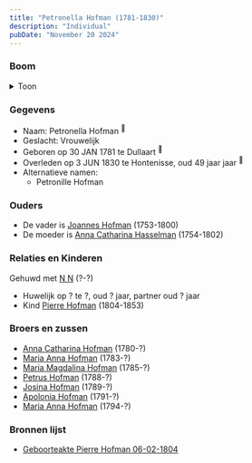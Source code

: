 ```yaml
---
title: "Petronella Hofman (1781-1830)"
description: "Individual"
pubDate: "November 20 2024"
---
```


### Boom
<details><summary>Toon</summary>

![test](https://www.plantuml.com/plantuml/svg/ZPHHRzem4CVV_IbExSFM1wG4Ky8GWa87eqZBggsRj2Va95VmS6na6o5KyTrt2Q4mLYbziyx_y_tkVvVSEI-it-IAkPNKQs553eb8LmjhDZgxDyfOy5PeHrUeFLlA326LDbLuE6E-zZl8CK_GkaF8URHe_6wDxEpLL0ddu8K1mCZO3EtJKgOhZSxrUhcGkjy7plQCVO37ifHZXuohcH6QP30rpxdGLo0SF0H1q0e0hiTySZiPqQilpn9LjeTUDn79RfuOxnLs-_0GFq4OtNBu67Q201hGYcxWkq65wC-It6gZr5peR9vQurnYg21bXn7CXZ6KgLEZFMhf719bXJRKMi2zy4jX9Psc54Jr3sH8a9FHc8zvFMIhX6mMa9qR-E7DUaro-MTL3zfimzVXRoZJtmBjTRUOPL8l2kr16aMVIim9OOPjk5PoiVGxLCfi2NNFAeyRZKh1gdvEWIgJ0iKL3zYnsYDwIs1AYSkXyG1Ufrtl2wbB-wDE29-fRq6hMky5XzdFOcRyOcP7kXZYLvvsyprBD811VTb2zARVWvFDuVys7osJQ2rUsjKCtuFNXibuLCo-TTvm_N9pYB_zeZpwEhvO8JRRQkhyDFMGLIwT0bKZZGgGiJlK6Vr0_W80)
</details>

### Gegevens
- Naam: Petronella Hofman <sup><a href="../s00056/" style="text-decoration:none" title="Doopinschrijving Petronella Hofman 31-01-1781">:link:</a></sup>
- Geslacht: Vrouwelijk
- Geboren op 30 JAN 1781 te Dullaart <sup><a href="../s00056/" style="text-decoration:none" title="Doopinschrijving Petronella Hofman 31-01-1781">:link:</a></sup>
- Overleden op 3 JUN 1830 te Hontenisse, oud 49 jaar jaar <sup><a href="../s00059/" style="text-decoration:none" title="Overlijden Petronella Hofman 3-6-1830">:link:</a></sup>
- Alternatieve namen:
  - Petronille Hofman 

### Ouders
- De vader is [Joannes Hofman](../i00040/) (1753-1800)
- De moeder is [Anna Catharina Hasselman](../i00041/) (1754-1802)

### Relaties en Kinderen

Gehuwd met [N N](../i00062/) (?-?) 
- Huwelijk op ? te ?, oud ? jaar, partner oud ? jaar 
- Kind [Pierre Hofman](../i00021/) (1804-1853)

### Broers en zussen
- [Anna Catharina Hofman](../i00042/) (1780-?)
- [Maria Anna Hofman](../i00043/) (1783-?)
- [Maria Magdalina Hofman](../i00044/) (1785-?)
- [Petrus Hofman](../i00045/) (1788-?)
- [Josina Hofman](../i00046/) (1789-?)
- [Apolonia Hofman](../i00047/) (1791-?)
- [Maria Anna Hofman](../i00048/) (1794-?)

### Bronnen lijst
- [Geboorteakte Pierre Hofman 06-02-1804](../s00038/)